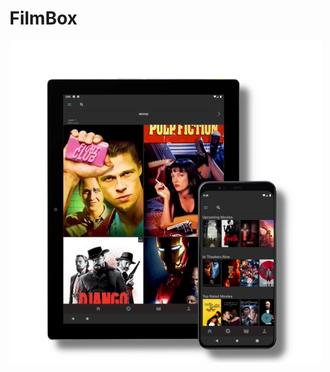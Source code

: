 # FilmBox

<img
  src="/img/filmbox.png"
  alt="Alt text"
  title="Optional title"
  style="display: inline-block; margin: 0 auto; width: 500px">
